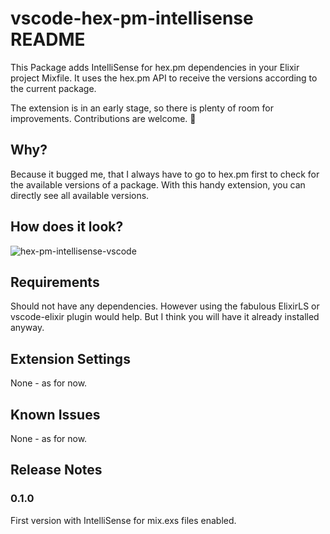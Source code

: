 # vscode-hex-pm-intellisense README

This Package adds IntelliSense for hex.pm dependencies in your Elixir project Mixfile. It uses the hex.pm API to receive the versions according to the current package.

The extension is in an early stage, so there is plenty of room for improvements. Contributions are welcome. 🙂

## Why?

Because it bugged me, that I always have to go to hex.pm first to check for the available versions of a package. With this handy extension, you can directly see all available versions.

## How does it look?

![hex-pm-intellisense-vscode](https://drp.sh/2c2y3v3M1I2M/vscode-hex-pm-intellisense.gif)

## Requirements

Should not have any dependencies. However using the fabulous ElixirLS or vscode-elixir plugin would help. But I think you will have it already installed anyway.

## Extension Settings

None - as for now.

## Known Issues

None - as for now.

## Release Notes

### 0.1.0

First version with IntelliSense for mix.exs files enabled.

